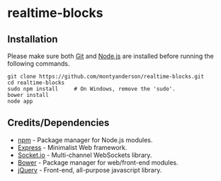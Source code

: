 # realtime-blocks

Installation
------------

Please make sure both [Git](https://git-scm.herokuapp.com/downloads) and [Node.js](https://nodejs.org/download/) are installed before running the following commands.

    git clone https://github.com/montyanderson/realtime-blocks.git
    cd realtime-blocks
    sudo npm install     # On Windows, remove the 'sudo'.
    bower install
    node app


Credits/Dependencies
--------------------

* [npm](https://www.npmjs.com/) - Package manager for Node.js modules.
* [Express](http://expressjs.com/) - Minimalist Web framework.
* [Socket.io](http://socket.io/) - Multi-channel WebSockets library.
* [Bower](http://bower.io/) - Package manager for web/front-end modules.
* [jQuery](https://jquery.com/) - Front-end, all-purpose javascript library.